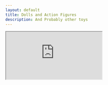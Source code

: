 ```yaml
---
layout: default
title: Dolls and Action Figures
description: And Probably other toys
---
```


<iframe src="https://airtable.com/app1visErgGQUtgGR/shrCxbWjNFLjg3zqO" title="Airtable"></iframe>
